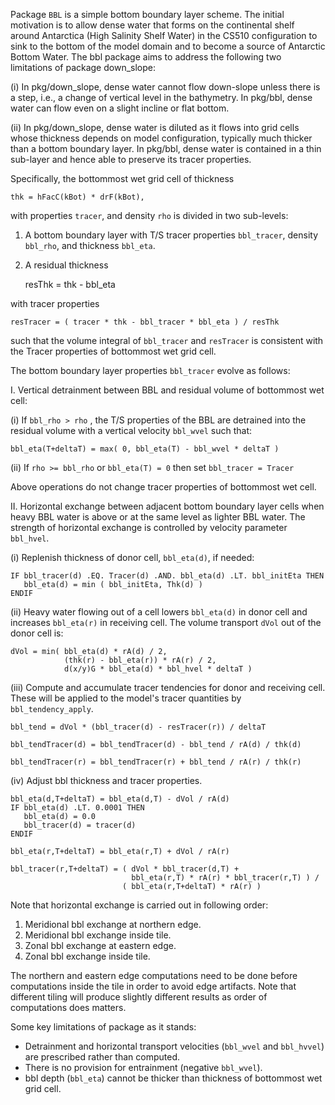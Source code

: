 Package `BBL` is a simple bottom boundary layer scheme.  The initial
motivation is to allow dense water that forms on the continental shelf around
Antarctica (High Salinity Shelf Water) in the CS510 configuration to sink to
the bottom of the model domain and to become a source of Antarctic Bottom
Water.  The bbl package aims to address the following two limitations of
package down_slope:

(i) In pkg/down\_slope, dense water cannot flow down-slope unless there is a
step, i.e., a change of vertical level in the bathymetry.  In pkg/bbl, dense
water can flow even on a slight incline or flat bottom.

(ii) In pkg/down\_slope, dense water is diluted as it flows into grid cells
whose thickness depends on model configuration, typically much thicker than a
bottom boundary layer.  In pkg/bbl, dense water is contained in a thin
sub-layer and hence able to preserve its tracer properties.

Specifically, the bottommost wet grid cell of thickness

    thk = hFacC(kBot) * drF(kBot),

with properties `tracer`, and density `rho` is divided in two sub-levels:

1. A bottom boundary layer with T/S tracer properties `bbl_tracer`,
density `bbl_rho`, and thickness `bbl_eta`.

2. A residual thickness

    resThk = thk - bbl_eta

with tracer properties

    resTracer = ( tracer * thk - bbl_tracer * bbl_eta ) / resThk

such that the volume integral of `bbl_tracer` and `resTracer` is consistent with
the Tracer properties of bottommost wet grid cell.

The bottom boundary layer properties `bbl_tracer` evolve as follows:

I. Vertical detrainment between BBL and residual volume of bottommost wet cell:

(i) If `bbl_rho > rho` , the T/S properties of the BBL are detrained into
the residual volume with a vertical velocity `bbl_wvel` such that:

    bbl_eta(T+deltaT) = max( 0, bbl_eta(T) - bbl_wvel * deltaT )

(ii) If `rho >= bbl_rho` or `bbl_eta(T) = 0` then set `bbl_tracer = Tracer`

Above operations do not change tracer properties of bottommost wet cell.

II. Horizontal exchange between adjacent bottom boundary layer cells when
heavy BBL water is above or at the same level as lighter BBL water.  The
strength of horizontal exchange is controlled by velocity parameter `bbl_hvel`.

(i) Replenish thickness of donor cell, `bbl_eta(d)`, if needed:

    IF bbl_tracer(d) .EQ. Tracer(d) .AND. bbl_eta(d) .LT. bbl_initEta THEN
       bbl_eta(d) = min ( bbl_initEta, Thk(d) )
    ENDIF

(ii) Heavy water flowing out of a cell lowers `bbl_eta(d)` in donor cell and
increases `bbl_eta(r)` in receiving cell.  The volume transport `dVol` out
of the donor cell is:

    dVol = min( bbl_eta(d) * rA(d) / 2,
                (thk(r) - bbl_eta(r)) * rA(r) / 2,
                d(x/y)G * bbl_eta(d) * bbl_hvel * deltaT )

(iii) Compute and accumulate tracer tendencies for donor and receiving cell.
These will be applied to the model's tracer quantities by `bbl_tendency_apply`.

    bbl_tend = dVol * (bbl_tracer(d) - resTracer(r)) / deltaT

    bbl_tendTracer(d) = bbl_tendTracer(d) - bbl_tend / rA(d) / thk(d)

    bbl_tendTracer(r) = bbl_tendTracer(r) + bbl_tend / rA(r) / thk(r)

(iv) Adjust bbl thickness and tracer properties.

    bbl_eta(d,T+deltaT) = bbl_eta(d,T) - dVol / rA(d)
    IF bbl_eta(d) .LT. 0.0001 THEN
       bbl_eta(d) = 0.0
       bbl_tracer(d) = tracer(d)
    ENDIF

    bbl_eta(r,T+deltaT) = bbl_eta(r,T) + dVol / rA(r)

    bbl_tracer(r,T+deltaT) = ( dVol * bbl_tracer(d,T) +
                               bbl_eta(r,T) * rA(r) * bbl_tracer(r,T) ) /
                             ( bbl_eta(r,T+deltaT) * rA(r) )

Note that horizontal exchange is carried out in following order:

1. Meridional bbl exchange at northern edge.
2. Meridional bbl exchange inside tile.
3. Zonal bbl exchange at eastern edge.
4. Zonal bbl exchange inside tile.

The northern and eastern edge computations need to be done before
computations inside the tile in order to avoid edge artifacts.
Note that different tiling will produce slightly different results
as order of computations does matters.

Some key limitations of package as it stands:

- Detrainment and horizontal transport velocities (`bbl_wvel` and `bbl_hvvel`) are
  prescribed rather than computed.
- There is no provision for entrainment (negative `bbl_wvel`).
- bbl depth (`bbl_eta`) cannot be thicker than thickness of bottommost wet grid cell.
